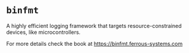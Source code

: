 # `binfmt`

A highly efficient logging framework that targets resource-constrained devices, like microcontrollers.

For more details check the book at https://binfmt.ferrous-systems.com

